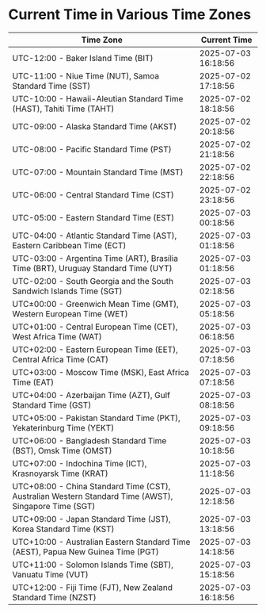 # Current Time in Various Time Zones

| Time Zone | Current Time |
|-----------|--------------|
| UTC-12:00 - Baker Island Time (BIT) | 2025-07-03 16:18:56 |
| UTC-11:00 - Niue Time (NUT), Samoa Standard Time (SST) | 2025-07-02 17:18:56 |
| UTC-10:00 - Hawaii-Aleutian Standard Time (HAST), Tahiti Time (TAHT) | 2025-07-02 18:18:56 |
| UTC-09:00 - Alaska Standard Time (AKST) | 2025-07-02 20:18:56 |
| UTC-08:00 - Pacific Standard Time (PST) | 2025-07-02 21:18:56 |
| UTC-07:00 - Mountain Standard Time (MST) | 2025-07-02 22:18:56 |
| UTC-06:00 - Central Standard Time (CST) | 2025-07-02 23:18:56 |
| UTC-05:00 - Eastern Standard Time (EST) | 2025-07-03 00:18:56 |
| UTC-04:00 - Atlantic Standard Time (AST), Eastern Caribbean Time (ECT) | 2025-07-03 01:18:56 |
| UTC-03:00 - Argentina Time (ART), Brasília Time (BRT), Uruguay Standard Time (UYT) | 2025-07-03 01:18:56 |
| UTC-02:00 - South Georgia and the South Sandwich Islands Time (SGT) | 2025-07-03 02:18:56 |
| UTC±00:00 - Greenwich Mean Time (GMT), Western European Time (WET) | 2025-07-03 05:18:56 |
| UTC+01:00 - Central European Time (CET), West Africa Time (WAT) | 2025-07-03 06:18:56 |
| UTC+02:00 - Eastern European Time (EET), Central Africa Time (CAT) | 2025-07-03 07:18:56 |
| UTC+03:00 - Moscow Time (MSK), East Africa Time (EAT) | 2025-07-03 07:18:56 |
| UTC+04:00 - Azerbaijan Time (AZT), Gulf Standard Time (GST) | 2025-07-03 08:18:56 |
| UTC+05:00 - Pakistan Standard Time (PKT), Yekaterinburg Time (YEKT) | 2025-07-03 09:18:56 |
| UTC+06:00 - Bangladesh Standard Time (BST), Omsk Time (OMST) | 2025-07-03 10:18:56 |
| UTC+07:00 - Indochina Time (ICT), Krasnoyarsk Time (KRAT) | 2025-07-03 11:18:56 |
| UTC+08:00 - China Standard Time (CST), Australian Western Standard Time (AWST), Singapore Time (SGT) | 2025-07-03 12:18:56 |
| UTC+09:00 - Japan Standard Time (JST), Korea Standard Time (KST) | 2025-07-03 13:18:56 |
| UTC+10:00 - Australian Eastern Standard Time (AEST), Papua New Guinea Time (PGT) | 2025-07-03 14:18:56 |
| UTC+11:00 - Solomon Islands Time (SBT), Vanuatu Time (VUT) | 2025-07-03 15:18:56 |
| UTC+12:00 - Fiji Time (FJT), New Zealand Standard Time (NZST) | 2025-07-03 16:18:56 |
